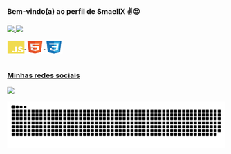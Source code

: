 ### Bem-vindo(a) ao perfil de SmaellX ✌😎 

 <div>
   <a href="https://github.com/SmaellX">
   <img height="180em" src="https://github-readme-stats.vercel.app/api?username=SmaellX&show_icons=true&theme=tokyonight&include_all_commits=true&count_private=true"/>
   <img height="180em" src="https://github-readme-stats.vercel.app/api/top-langs/?username=SmaellX&layout=compact&langs_count=6&theme=tokyonight"/>
</div>
    
<div style="display: inline_block"><br>
  <img align="center" alt="Js" height="30" width="40" src="https://raw.githubusercontent.com/devicons/devicon/master/icons/javascript/javascript-plain.svg ">
  <img align="center" alt="HTML" height="30" width="40" src="https://raw.githubusercontent.com/devicons/devicon/master/icons/html5/html5-original.svg ">
  <img align="center" alt="CSS" height="30" width="40" src="https://raw.githubusercontent.com/devicons/devicon/master/icons/css3/css3-original.svg ">
</div>
 
<br>
 
### Minhas redes sociais
 
<div>
  <a href="https://www.linkedin.com/in/ismael-xavier-488ba782" target="_blank"><img src="https://img.shields.io/badge/-LinkedIn-%230077B5?style= for-the-badge&logo=linkedin&logoColor=white" target="_blank"></a>

 ![Snake animation](https://github.com/ellen2121/ellen2121/blob/output/github-contribution-grid-snake.svg)
 
</div>

 
